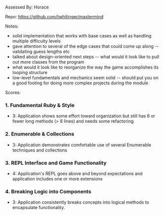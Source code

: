 Assessed By: Horace

Repo: https://github.com/twhitinger/mastermind

Notes:

* solid implementation that works with base cases as well as handling multiple difficulty levels
* gave attention to several of the edge cases that could come up along -- validating guess lengths etc
* talked about design-oriented next steps -- what would it look like to pull out more classes from the program
* what would it look like to reorganize the way the game accomplishes its looping structure
* low-level fundamentals and mechanics seem solid -- should put you on a good footing for doing more complex projects during the module

Scores:

### 1. Fundamental Ruby & Style

* 3:  Application shows some effort toward organization but still has 6 or fewer long methods (> 8 lines) and needs some refactoring.

### 2. Enumerable & Collections

* 3: Application demonstrates comfortable use of several Enumerable techniques and collections

### 3. REPL Interface and Game Functionality

* 4: Application's REPL goes above and beyond expectations and application includes one or more extensions

### 4. Breaking Logic into Components

* 3: Application consistently breaks concepts into logical methods to encapsulate functionality.
